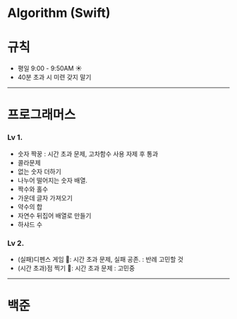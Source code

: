 # Algorithm (Swift)

# 규칙 
* 평일 9:00 - 9:50AM ☀️
* 40분 초과 시 미련 갖지 말기  

--- 
# 프로그래머스 
### Lv 1.  
* 숫자 짝꿍 : 시간 초과 문제, 고차함수 사용 자제 후 통과 
* 콜라문제 
* 없는 숫자 더하기
* 나누어 떨어지는 숫자 배열.
* 짝수와 홀수
* 가운데 글자 가져오기
* 약수의 합  
* 자연수 뒤집어 배열로 만들기  
* 하샤드 수  
### Lv 2.
* (실패)디펜스 게임 🚨: 시간 초과 문제, 실패 공존. : 반례 고민할 것 
* (시간 초과)점 찍기 🚨: 시간 초과 문제 : 고민중 




___
# 백준 
